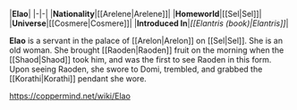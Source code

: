 |**Elao**|
|-|-|
|**Nationality**|[[Arelene\|Arelene]]|
|**Homeworld**|[[Sel\|Sel]]|
|**Universe**|[[Cosmere\|Cosmere]]|
|**Introduced In**|*[[Elantris (book)\|Elantris]]*|

**Elao** is a servant in the palace of [[Arelon\|Arelon]] on [[Sel\|Sel]]. She is an old woman.
She brought [[Raoden\|Raoden]] fruit on the morning when the [[Shaod\|Shaod]] took him, and was the first to see Raoden in this form. Upon seeing Raoden, she swore to Domi, trembled, and grabbed the [[Korathi\|Korathi]] pendant she wore.



https://coppermind.net/wiki/Elao